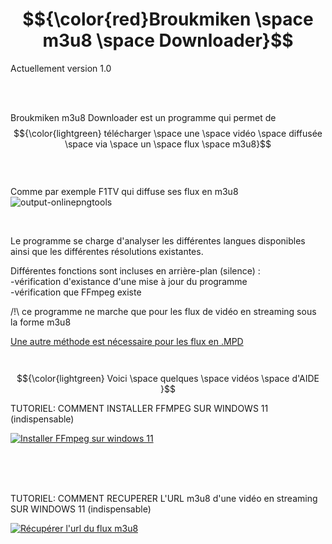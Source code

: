 # $${\color{red}Broukmiken \space  m3u8 \space Downloader}$$

Actuellement version 1.0

<br/><br/>

Broukmiken m3u8 Downloader est un programme qui permet de $${\color{lightgreen} télécharger \space une \space vidéo \space diffusée \space via \space un \space flux \space  m3u8}$$
<br/><br/><br/>
Comme par exemple F1TV qui diffuse ses flux en m3u8  ![output-onlinepngtools](https://github.com/user-attachments/assets/0adb06b5-83b8-4566-b477-1aa99e383947)


<br/>

Le programme se charge d'analyser les différentes langues disponibles ainsi que les différentes résolutions existantes.


Différentes fonctions sont incluses en arrière-plan (silence) :
<br/>
-vérification d'existance d'une mise à jour du programme
<br/>
-vérification que FFmpeg existe


/!\ ce programme ne marche que pour les flux de vidéo en streaming sous la forme m3u8

<ins>Une autre méthode est nécessaire pour les flux en .MPD</ins>
<br/><br/><br/>
 $${\color{lightgreen} Voici \space quelques \space vidéos \space d'AIDE }$$


TUTORIEL: COMMENT INSTALLER FFMPEG SUR WINDOWS 11 (indispensable)

[![Installer FFmpeg sur windows 11](https://img.youtube.com/vi/lHnszz5V0as/0.jpg)](https://www.youtube.com/watch?v=lHnszz5V0as "Installer FFmpeg sur windows 11")


<br/><br/><br/>


TUTORIEL: COMMENT RECUPERER L'URL m3u8 d'une vidéo en streaming SUR WINDOWS 11 (indispensable)

[![Récupérer l'url du flux m3u8](https://img.youtube.com/vi/Z5Ni5sVbq94/0.jpg)](https://www.youtube.com/watch?v=Z5Ni5sVbq94 "Récupérer l'url du flux m3u8")

<br/><br/><br/>








